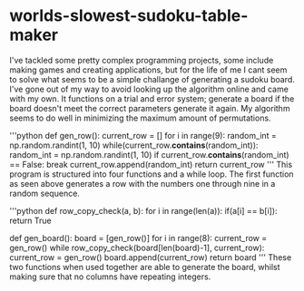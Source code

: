 # worlds-slowest-sudoku-table-maker

I've tackled some pretty complex programming projects, some include making games and creating applications, but for the life of me I cant seem to solve what seems to be a simple challange of generating a sudoku board. I've gone out of my way to avoid looking up the algorithm online and came with my own. It functions on a trial and error system; generate a board if the board doesn't meet the correct parameters generate it again. My algorithm seems to do well in minimizing the maximum amount of permutations.

'''python
def gen_row():
    current_row = []
    for i in range(9):
        random_int = np.random.randint(1, 10)
        while(current_row.__contains__(random_int)):
            random_int = np.random.randint(1, 10)
            if current_row.__contains__(random_int) == False:
                break
        current_row.append(random_int)
    return current_row
'''
This program is structured into four functions and a while loop. The first function as seen above generates a row with the numbers one through nine in a random sequence.

'''python
def row_copy_check(a, b):
    for i in range(len(a)):
        if(a[i] == b[i]):
            return True

def gen_board():
    board = [gen_row()]
    for i in range(8):
        current_row = gen_row()
        while row_copy_check(board[len(board)-1], current_row):
            current_row = gen_row()
        board.append(current_row)
    return board
'''
These two functions when used together are able to generate the board, whilst making sure that no columns have repeating integers.

